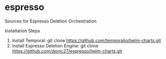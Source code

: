 # espresso
Sources for Espresso Deletion Orchestration

Installation Steps

1) Install Temporal: git clone https://github.com/temporalio/helm-charts.git
2) Install Espresso Deletion Engine: git clone https://github.com/donic27/espresso/helm-charts.git
